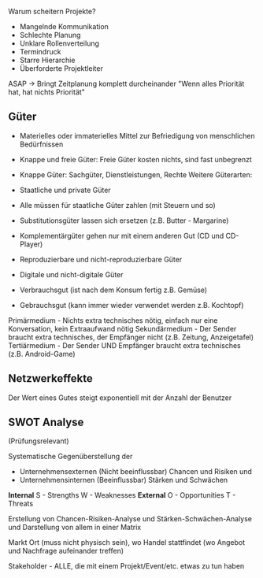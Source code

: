 Warum scheitern Projekte?
- Mangelnde Kommunikation
- Schlechte Planung
- Unklare Rollenverteilung
- Termindruck
- Starre Hierarchie
- Überforderte Projektleiter

ASAP -> Bringt Zeitplanung komplett durcheinander
"Wenn alles Priorität hat, hat nichts Priorität"

## Güter
- Materielles oder immaterielles Mittel zur Befriedigung von menschlichen Bedürfnissen
- Knappe und freie Güter: Freie Güter kosten nichts, sind fast unbegrenzt
- Knappe Güter: Sachgüter, Dienstleistungen, Rechte
Weitere Güterarten:
- Staatliche und private Güter
- Alle müssen für staatliche Güter zahlen (mit Steuern und so)
- Substitutionsgüter lassen sich ersetzen (z.B. Butter - Margarine)
- Komplementärgüter gehen nur mit einem anderen Gut (CD und CD-Player)
- Reproduzierbare und nicht-reproduzierbare Güter
- Digitale und nicht-digitale Güter

- Verbrauchsgut (ist nach dem Konsum fertig z.B. Gemüse)
- Gebrauchsgut (kann immer wieder verwendet werden z.B. Kochtopf)

Primärmedium - Nichts extra technisches nötig, einfach nur eine Konversation, kein Extraaufwand nötig
Sekundärmedium - Der Sender braucht extra technisches, der Empfänger nicht (z.B. Zeitung, Anzeigetafel)
Tertiärmedium - Der Sender UND Empfänger braucht extra technisches (z.B. Android-Game)
## Netzwerkeffekte
Der Wert eines Gutes steigt exponentiell mit der Anzahl der Benutzer

## SWOT Analyse
(Prüfungsrelevant)

Systematische Gegenüberstellung der
- Unternehmensexternen (Nicht beeinflussbar) Chancen und Risiken und
- Unternehmensinternen (Beeinflussbar) Stärken und Schwächen

**Internal**
S - Strengths
W - Weaknesses
**External**
O - Opportunities
T - Threats

Erstellung von Chancen-Risiken-Analyse und Stärken-Schwächen-Analyse und Darstellung von allem in einer Matrix

Markt
Ort (muss nicht physisch sein), wo Handel stattfindet (wo Angebot und Nachfrage aufeinander treffen)

Stakeholder - ALLE, die mit einem Projekt/Event/etc. etwas zu tun haben
